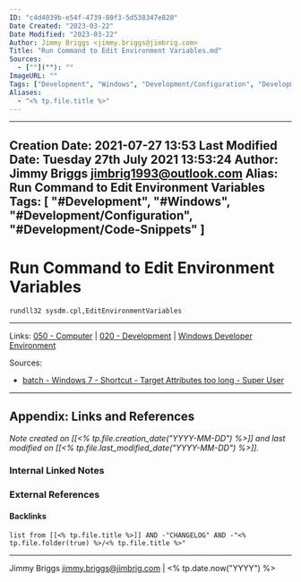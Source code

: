 ```yaml
---
ID: "c4d4039b-e54f-4739-80f3-5d538347e820"
Date Created: "2023-03-22"
Date Modified: "2023-03-22"
Author: Jimmy Briggs <jimmy.briggs@jimbrig.com>
Title: "Run Command to Edit Environment Variables.md"
Sources: 
  - [""](""): ""
ImageURL: ""
Tags: ["Development", "Windows", "Development/Configuration", "Development/Code"]
Aliases:
  - "<% tp.file.title %>"
---
```


---
Creation Date: 2021-07-27 13:53
Last Modified Date: Tuesday 27th July 2021 13:53:24
Author: Jimmy Briggs <jimbrig1993@outlook.com>
Alias: Run Command to Edit Environment Variables
Tags:
  [
    "#Development",
    "#Windows",
    "#Development/Configuration",
    "#Development/Code-Snippets"
  ]
---

# Run Command to Edit Environment Variables

`rundll32 sysdm.cpl,EditEnvironmentVariables`

***

Links: [050 - Computer](../1-Maps-of-Content/050%20-%20Computer.md) | [020 - Development](../1-Maps-of-Content/020%20-%20Development.md) | [Windows Developer Environment](Windows%20Developer%20Environment.md)

Sources:
- [batch - Windows 7 - Shortcut - Target Attributes too long - Super User](https://superuser.com/questions/545400/windows-7-shortcut-target-attributes-too-long)




***

## Appendix: Links and References

*Note created on [[<% tp.file.creation_date("YYYY-MM-DD") %>]] and last modified on [[<% tp.file.last_modified_date("YYYY-MM-DD") %>]].*

### Internal Linked Notes

### External References

#### Backlinks

```dataview
list from [[<% tp.file.title %>]] AND -"CHANGELOG" AND -"<% tp.file.folder(true) %>/<% tp.file.title %>"
```


***

Jimmy Briggs <jimmy.briggs@jimbrig.com> | <% tp.date.now("YYYY") %>
